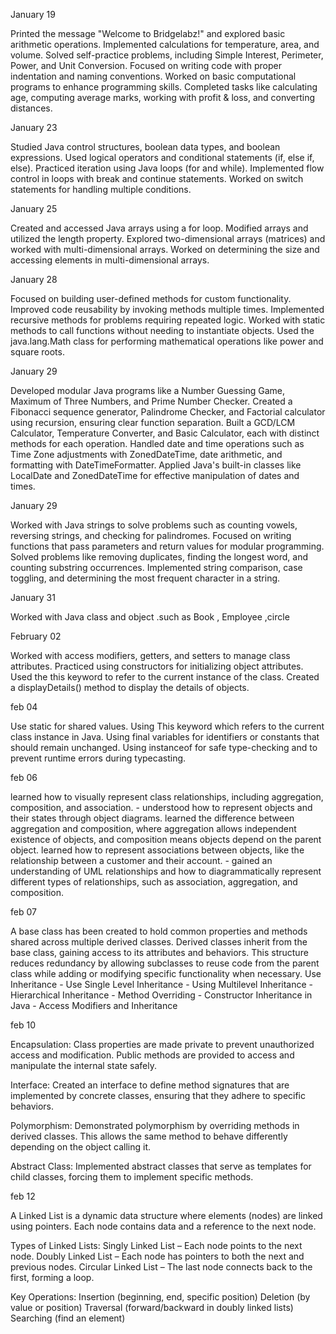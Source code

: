 January 19

Printed the message "Welcome to Bridgelabz!" and explored basic arithmetic operations.
Implemented calculations for temperature, area, and volume.
Solved self-practice problems, including Simple Interest, Perimeter, Power, and Unit Conversion.
Focused on writing code with proper indentation and naming conventions.
Worked on basic computational programs to enhance programming skills.
Completed tasks like calculating age, computing average marks, working with profit & loss, and converting distances.

January 23

Studied Java control structures, boolean data types, and boolean expressions.
Used logical operators and conditional statements (if, else if, else).
Practiced iteration using Java loops (for and while).
Implemented flow control in loops with break and continue statements.
Worked on switch statements for handling multiple conditions.

January 25

Created and accessed Java arrays using a for loop.
Modified arrays and utilized the length property.
Explored two-dimensional arrays (matrices) and worked with multi-dimensional arrays.
Worked on determining the size and accessing elements in multi-dimensional arrays.

January 28

Focused on building user-defined methods for custom functionality.
Improved code reusability by invoking methods multiple times.
Implemented recursive methods for problems requiring repeated logic.
Worked with static methods to call functions without needing to instantiate objects.
Used the java.lang.Math class for performing mathematical operations like power and square roots.

January 29

Developed modular Java programs like a Number Guessing Game, Maximum of Three Numbers, and Prime Number Checker.
Created a Fibonacci sequence generator, Palindrome Checker, and Factorial calculator using recursion, ensuring clear function separation.
Built a GCD/LCM Calculator, Temperature Converter, and Basic Calculator, each with distinct methods for each operation.
Handled date and time operations such as Time Zone adjustments with ZonedDateTime, date arithmetic, and formatting with DateTimeFormatter.
Applied Java's built-in classes like LocalDate and ZonedDateTime for effective manipulation of dates and times.

January 29

Worked with Java strings to solve problems such as counting vowels, reversing strings, and checking for palindromes.
Focused on writing functions that pass parameters and return values for modular programming.
Solved problems like removing duplicates, finding the longest word, and counting substring occurrences.
Implemented string comparison, case toggling, and determining the most frequent character in a string.

January 31

Worked with Java class and object .such as Book , Employee ,circle

February 02

Worked with access modifiers, getters, and setters to manage class attributes.
Practiced using constructors for initializing object attributes.
Used the this keyword to refer to the current instance of the class.
Created a displayDetails() method to display the details of objects.

feb 04

Use static for shared values.
Using This keyword which refers to the current class instance in Java.
Using final variables for identifiers or constants that should remain unchanged.
Using instanceof for safe type-checking and to prevent runtime errors during typecasting.

feb 06

learned how to visually represent class relationships, including aggregation, composition, and association. - understood how to represent objects and their states through object diagrams. learned the difference between aggregation and composition, where aggregation allows independent existence of objects, and composition means objects depend on the parent object. learned how to represent associations between objects, like the relationship between a customer and their account. - gained an understanding of UML relationships and how to diagrammatically represent different types of relationships, such as association, aggregation, and composition.

feb 07

A base class has been created to hold common properties and methods shared across multiple derived classes.
Derived classes inherit from the base class, gaining access to its attributes and behaviors.
This structure reduces redundancy by allowing subclasses to reuse code from the parent class while adding or modifying specific functionality when necessary.
Use Inheritance - Use Single Level Inheritance - Using Multilevel Inheritance - Hierarchical Inheritance - Method Overriding - Constructor Inheritance in Java - Access Modifiers and Inheritance

feb 10

Encapsulation:
Class properties are made private to prevent unauthorized access and modification. Public methods are provided to access and manipulate the internal state safely.

Interface:
Created an interface to define method signatures that are implemented by concrete classes, ensuring that they adhere to specific behaviors.

Polymorphism:
Demonstrated polymorphism by overriding methods in derived classes. This allows the same method to behave differently depending on the object calling it.

Abstract Class:
Implemented abstract classes that serve as templates for child classes, forcing them to implement specific methods.

feb 12

A Linked List is a dynamic data structure where elements (nodes) are linked using pointers. Each node contains data and a reference to the next node.

Types of Linked Lists:
Singly Linked List – Each node points to the next node.
Doubly Linked List – Each node has pointers to both the next and previous nodes.
Circular Linked List – The last node connects back to the first, forming a loop.

Key Operations:
Insertion (beginning, end, specific position)
Deletion (by value or position)
Traversal (forward/backward in doubly linked lists)
Searching (find an element)
